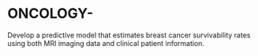# ONCOLOGY-
Develop a predictive model that estimates breast cancer survivability rates using both MRI imaging data and clinical patient information. 
